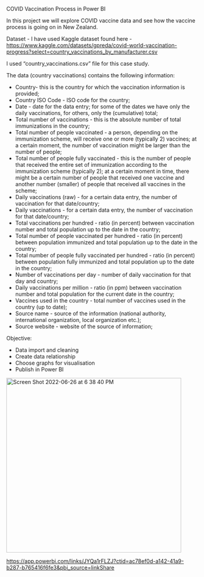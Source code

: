COVID Vaccination Process in Power BI

In this project we will explore COVID vaccine data and see how the vaccine process is going on in New Zealand.

Dataset - I have used Kaggle dataset found here - https://www.kaggle.com/datasets/gpreda/covid-world-vaccination-progress?select=country_vaccinations_by_manufacturer.csv

I used “country_vaccinations.csv” file for this case study.

The data (country vaccinations) contains the following information:
* Country- this is the country for which the vaccination information is provided;
* Country ISO Code - ISO code for the country;
* Date - date for the data entry; for some of the dates we have only the daily vaccinations, for others, only the (cumulative) total;
* Total number of vaccinations - this is the absolute number of total immunizations in the country;
* Total number of people vaccinated - a person, depending on the immunization scheme, will receive one or more (typically 2) vaccines; at a certain moment, the number of vaccination might be larger than the number of people;
* Total number of people fully vaccinated - this is the number of people that received the entire set of immunization according to the immunization scheme (typically 2); at a certain moment in time, there might be a certain number of people that received one vaccine and another number (smaller) of people that received all vaccines in the scheme;
* Daily vaccinations (raw) - for a certain data entry, the number of vaccination for that date/country;
* Daily vaccinations - for a certain data entry, the number of vaccination for that date/country;
* Total vaccinations per hundred - ratio (in percent) between vaccination number and total population up to the date in the country;
* Total number of people vaccinated per hundred - ratio (in percent) between population immunized and total population up to the date in the country;
* Total number of people fully vaccinated per hundred - ratio (in percent) between population fully immunized and total population up to the date in the country;
* Number of vaccinations per day - number of daily vaccination for that day and country;
* Daily vaccinations per million - ratio (in ppm) between vaccination number and total population for the current date in the country;
* Vaccines used in the country - total number of vaccines used in the country (up to date);
* Source name - source of the information (national authority, international organization, local organization etc.);
* Source website - website of the source of information;


Objective:

- Data import and cleaning
- Create data relationship
- Choose graphs for visualisation
- Publish in Power BI

<img width="459" alt="Screen Shot 2022-06-26 at 6 38 40 PM" src="https://user-images.githubusercontent.com/85157023/175802844-1e906e25-4d82-4304-ab17-df8b992a4092.png">

https://app.powerbi.com/links/JYQa1rFLZJ?ctid=ac78ef0d-a142-41a9-b287-b765416f6fe3&pbi_source=linkShare

